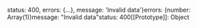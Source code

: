status: 400, errors: {…}, message: 'Invalid data'}errors: {number: Array(1)}message: "Invalid data"status: 400[[Prototype]]: Object
